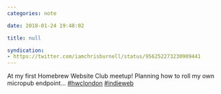 ```yaml
---
categories: note

date: 2018-01-24 19:48:02

title: null

syndication:
- https://twitter.com/iamchrisburnell/status/956252273230909441
---
```


At my first Homebrew Website Club meetup! Planning how to roll my own micropub endpoint... <a rel="external" href="https://twitter.com/hashtag/hwclondon" title="hwclondon on Twitter">#hwclondon</a> <a rel="external" href="https://twitter.com/hashtag/indieweb" title="indieweb on Twitter">#indieweb</a>
